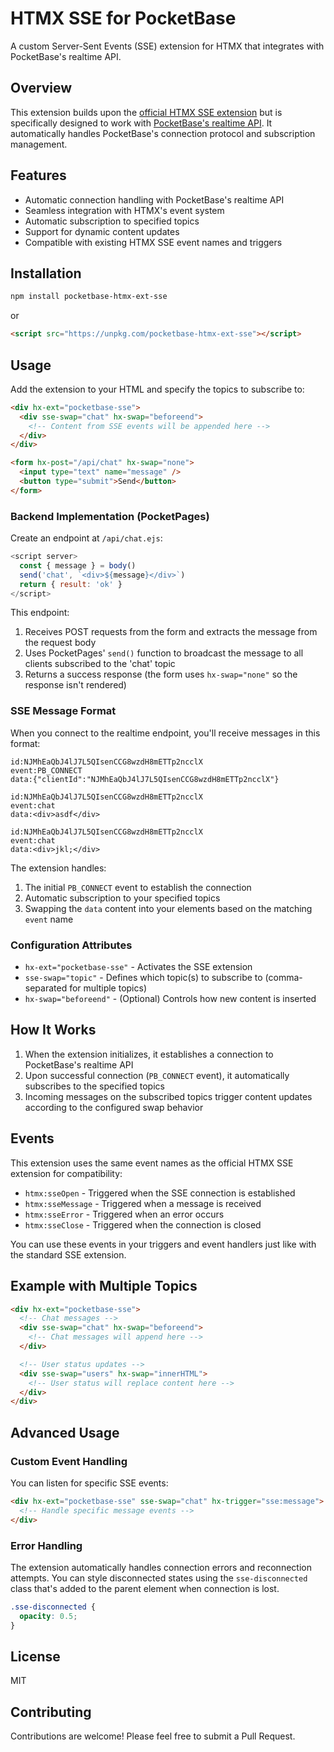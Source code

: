 # HTMX SSE for PocketBase

A custom Server-Sent Events (SSE) extension for HTMX that integrates with PocketBase's realtime API.

## Overview

This extension builds upon the [official HTMX SSE extension](https://htmx.org/extensions/sse/) but is specifically designed to work with [PocketBase's realtime API](https://pocketbase.io/docs/api-realtime/). It automatically handles PocketBase's connection protocol and subscription management.

## Features

- Automatic connection handling with PocketBase's realtime API
- Seamless integration with HTMX's event system
- Automatic subscription to specified topics
- Support for dynamic content updates
- Compatible with existing HTMX SSE event names and triggers

## Installation

```bash
npm install pocketbase-htmx-ext-sse
```

or

```html
<script src="https://unpkg.com/pocketbase-htmx-ext-sse"></script>
```

## Usage

Add the extension to your HTML and specify the topics to subscribe to:

```html
<div hx-ext="pocketbase-sse">
  <div sse-swap="chat" hx-swap="beforeend">
    <!-- Content from SSE events will be appended here -->
  </div>
</div>

<form hx-post="/api/chat" hx-swap="none">
  <input type="text" name="message" />
  <button type="submit">Send</button>
</form>
```

### Backend Implementation (PocketPages)

Create an endpoint at `/api/chat.ejs`:

```javascript
<script server>
  const { message } = body()
  send('chat', `<div>${message}</div>`)
  return { result: 'ok' }
</script>
```

This endpoint:

1. Receives POST requests from the form and extracts the message from the request body
2. Uses PocketPages' `send()` function to broadcast the message to all clients subscribed to the 'chat' topic
3. Returns a success response (the form uses `hx-swap="none"` so the response isn't rendered)

### SSE Message Format

When you connect to the realtime endpoint, you'll receive messages in this format:

```
id:NJMhEaQbJ4lJ7L5QIsenCCG8wzdH8mETTp2ncclX
event:PB_CONNECT
data:{"clientId":"NJMhEaQbJ4lJ7L5QIsenCCG8wzdH8mETTp2ncclX"}

id:NJMhEaQbJ4lJ7L5QIsenCCG8wzdH8mETTp2ncclX
event:chat
data:<div>asdf</div>

id:NJMhEaQbJ4lJ7L5QIsenCCG8wzdH8mETTp2ncclX
event:chat
data:<div>jkl;</div>
```

The extension handles:

1. The initial `PB_CONNECT` event to establish the connection
2. Automatic subscription to your specified topics
3. Swapping the `data` content into your elements based on the matching `event` name

### Configuration Attributes

- `hx-ext="pocketbase-sse"` - Activates the SSE extension
- `sse-swap="topic"` - Defines which topic(s) to subscribe to (comma-separated for multiple topics)
- `hx-swap="beforeend"` - (Optional) Controls how new content is inserted

## How It Works

1. When the extension initializes, it establishes a connection to PocketBase's realtime API
2. Upon successful connection (`PB_CONNECT` event), it automatically subscribes to the specified topics
3. Incoming messages on the subscribed topics trigger content updates according to the configured swap behavior

## Events

This extension uses the same event names as the official HTMX SSE extension for compatibility:

- `htmx:sseOpen` - Triggered when the SSE connection is established
- `htmx:sseMessage` - Triggered when a message is received
- `htmx:sseError` - Triggered when an error occurs
- `htmx:sseClose` - Triggered when the connection is closed

You can use these events in your triggers and event handlers just like with the standard SSE extension.

## Example with Multiple Topics

```html
<div hx-ext="pocketbase-sse">
  <!-- Chat messages -->
  <div sse-swap="chat" hx-swap="beforeend">
    <!-- Chat messages will append here -->
  </div>

  <!-- User status updates -->
  <div sse-swap="users" hx-swap="innerHTML">
    <!-- User status will replace content here -->
  </div>
</div>
```

## Advanced Usage

### Custom Event Handling

You can listen for specific SSE events:

```html
<div hx-ext="pocketbase-sse" sse-swap="chat" hx-trigger="sse:message">
  <!-- Handle specific message events -->
</div>
```

### Error Handling

The extension automatically handles connection errors and reconnection attempts. You can style disconnected states using the `sse-disconnected` class that's added to the parent element when connection is lost.

```css
.sse-disconnected {
  opacity: 0.5;
}
```

## License

MIT

## Contributing

Contributions are welcome! Please feel free to submit a Pull Request.
